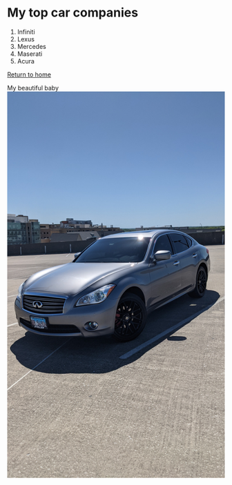 # My top car companies
1. Infiniti</br>
2. Lexus</br>
3. Mercedes</br>
4. Maserati</br>
5. Acura</br>

[Return to home](README.md)</br>

My beautiful baby </br>
![alt text](car.jpg)
